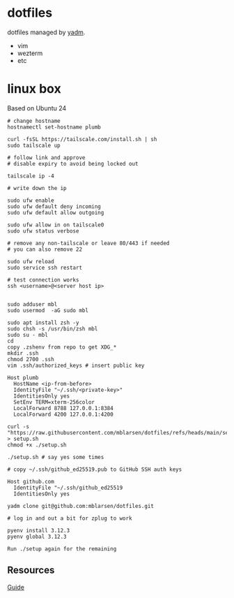 # dotfiles

dotfiles managed by [yadm].

- vim
- wezterm
- etc

[yadm]: https://github.com/TheLocehiliosan/yadm

# linux box

Based on Ubuntu 24

```
# change hostname
hostnamectl set-hostname plumb
```

```
curl -fsSL https://tailscale.com/install.sh | sh
sudo tailscale up

# follow link and approve
# disable expiry to avoid being locked out

tailscale ip -4

# write down the ip

sudo ufw enable
sudo ufw default deny incoming
sudo ufw default allow outgoing

sudo ufw allow in on tailscale0
sudo ufw status verbose

# remove any non-tailscale or leave 80/443 if needed
# you can also remove 22

sudo ufw reload
sudo service ssh restart

# test connection works
ssh <username>@<server host ip>


sudo adduser mbl
sudo usermod  -aG sudo mbl

sudo apt install zsh -y
sudo chsh -s /usr/bin/zsh mbl
sudo su - mbl
cd
copy .zshenv from repo to get XDG_*
mkdir .ssh
chmod 2700 .ssh
vim .ssh/authorized_keys # insert public key
```

```
Host plumb
  HostName <ip-from-before>
  IdentityFile "~/.ssh/<private-key>"
  IdentitiesOnly yes
  SetEnv TERM=xterm-256color
  LocalForward 8788 127.0.0.1:8384
  LocalForward 4200 127.0.0.1:4200
```

```
curl -s "https://raw.githubusercontent.com/mblarsen/dotfiles/refs/heads/main/setup.sh%23%23os.Linux" > setup.sh
chmod +x ./setup.sh

./setup.sh # say yes some times

# copy ~/.ssh/github_ed25519.pub to GitHub SSH auth keys
```

```
Host github.com
  IdentityFile "~/.ssh/github_ed25519
  IdentitiesOnly yes
```

```
yadm clone git@github.com:mblarsen/dotfiles.git

# log in and out a bit for zplug to work

pyenv install 3.12.3
pyenv global 3.12.3

Run ./setup again for the remaining
```

## Resources

[Guide](https://tailscale.com/kb/1077/secure-server-ubuntu)
